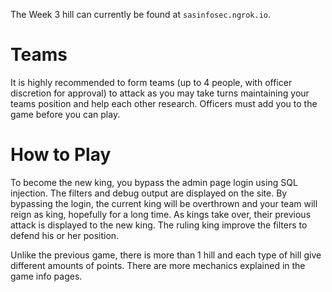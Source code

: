The Week 3 hill can currently be found at `sasinfosec.ngrok.io`.

# Teams

It is highly recommended to form teams (up to 4 people, with officer discretion for approval) to attack as you may take turns maintaining your teams position and help each other research. Officers must add you to the game before you can play.

# How to Play

To become the new king, you bypass the admin page login using SQL injection. The filters and debug output are displayed on the site. By bypassing the login, the current king will be overthrown and your team will reign as king, hopefully for a long time. As kings take over, their previous attack is displayed to the new king. The ruling king improve the filters to defend his or her position.

Unlike the previous game, there is more than 1 hill and each type of hill give different amounts of points. There are more mechanics explained in the game info pages.
